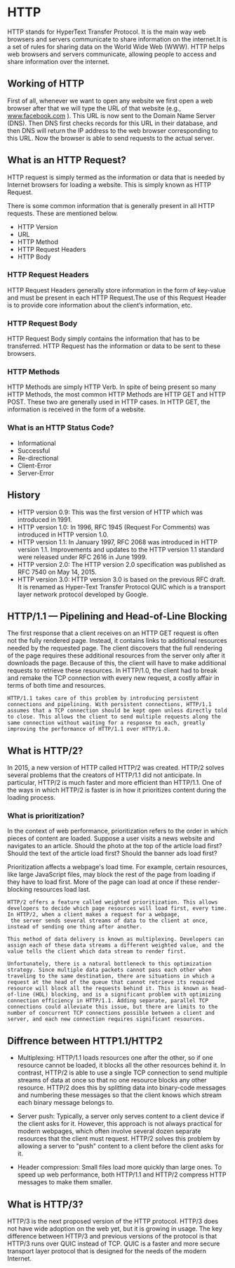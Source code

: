 # HTTP
HTTP stands for HyperText Transfer Protocol. It is the main way web browsers and servers communicate to share information on the internet.It is a set of rules for sharing data on the World Wide Web (WWW).
HTTP helps web browsers and servers communicate, allowing people to access and share information over the internet.

## Working of HTTP
First of all, whenever we want to open any website we first open a web browser after that we will type the URL of that website (e.g., www.facebook.com ). This URL is now sent to the Domain Name Server (DNS).
Then DNS first checks records for this URL in their database, and then DNS will return the IP address to the web browser corresponding to this URL. Now the browser is able to send requests to the actual server. 

## What is an HTTP Request?
HTTP request is simply termed as the information or data that is needed by Internet browsers for loading a website. This is simply known as HTTP Request.

There is some common information that is generally present in all HTTP requests. These are mentioned below.

- HTTP Version 
- URL
- HTTP Method
- HTTP Request Headers
- HTTP Body

### HTTP Request Headers
HTTP Request Headers generally store information in the form of key-value and must be present in each HTTP Request.The use of this Request Header is to provide core information about the client’s 
information, etc.

### HTTP Request Body
HTTP Request Body simply contains the information that has to be transferred. HTTP Request has the information or data to be sent to these browsers. 
### HTTP Methods
HTTP Methods are simply HTTP Verb. In spite of being present so many HTTP Methods, the most common HTTP Methods are HTTP GET and HTTP POST. These two are generally used in HTTP cases. In HTTP GET, 
the information is received in the form of a website.

### What is an HTTP Status Code?
- Informational
- Successful
- Re-directional 
- Client-Error
- Server-Error
  
## History

- HTTP version 0.9: This was the first version of HTTP which was introduced in 1991. 
- HTTP version 1.0: In 1996, RFC 1945 (Request For Comments) was introduced in HTTP version 1.0. 
- HTTP version 1.1: In January 1997, RFC 2068 was introduced in HTTP version 1.1. Improvements and updates to the HTTP version 1.1 standard were released under RFC 2616 in June 1999. 
- HTTP version 2.0: The HTTP version 2.0 specification was published as RFC 7540 on May 14, 2015. 
- HTTP version 3.0: HTTP version 3.0 is based on the previous RFC draft. It is renamed as Hyper-Text Transfer Protocol QUIC which is a transport layer network protocol developed by Google.


## HTTP/1.1 — Pipelining and Head-of-Line Blocking

The first response that a client receives on an HTTP GET request is often not the fully rendered page. Instead, it contains links to additional resources needed by the requested page. The client discovers that the full rendering of the page requires these additional resources from the server only after it downloads the page. Because of this, the client will have to make additional requests to retrieve these resources. In HTTP/1.0, the client had to break and remake the TCP connection with every new request, a costly affair in terms of both time and resources.

```
HTTP/1.1 takes care of this problem by introducing persistent connections and pipelining. With persistent connections, HTTP/1.1 assumes that a TCP connection should be kept open unless directly told to close. This allows the client to send multiple requests along the same connection without waiting for a response to each, greatly improving the performance of HTTP/1.1 over HTTP/1.0.
```

## What is HTTP/2?

In 2015, a new version of HTTP called HTTP/2 was created. HTTP/2 solves several problems that the creators of HTTP/1.1 did not anticipate. In particular, HTTP/2 is much faster and more efficient than 
HTTP/1.1. One of the ways in which HTTP/2 is faster is in how it prioritizes content during the loading process.

### What is prioritization?
In the context of web performance, prioritization refers to the order in which pieces of content are loaded. Suppose a user visits a news website and navigates to an article. Should the photo at the
top of the article load first? Should the text of the article load first? Should the banner ads load first?

Prioritization affects a webpage's load time. For example, certain resources, like large JavaScript files, may block the rest of the page from loading if they have to load first. More of the page can 
load at once if these render-blocking resources load last.

```
HTTP/2 offers a feature called weighted prioritization. This allows developers to decide which page resources will load first, every time. In HTTP/2, when a client makes a request for a webpage,
 the server sends several streams of data to the client at once, instead of sending one thing after another.

This method of data delivery is known as multiplexing. Developers can assign each of these data streams a different weighted value, and the value tells the client which data stream to render first.
```

```
Unfortunately, there is a natural bottleneck to this optimization strategy. Since multiple data packets cannot pass each other when traveling to the same destination, there are situations in which a request at the head of the queue that cannot retrieve its required resource will block all the requests behind it. This is known as head-of-line (HOL) blocking, and is a significant problem with optimizing connection efficiency in HTTP/1.1. Adding separate, parallel TCP connections could alleviate this issue, but there are limits to the number of concurrent TCP connections possible between a client and server, and each new connection requires significant resources.
```

## Diffrence between HTTP1.1/HTTP2

- Multiplexing:
  HTTP/1.1 loads resources one after the other, so if one resource cannot be loaded, it blocks all the other resources behind it.
  In contrast, HTTP/2 is able to use a single TCP connection to send multiple streams of data at once so that no one resource blocks any other resource.
  HTTP/2 does this by splitting data into binary-code messages and numbering these messages so that the client knows which stream each binary message belongs to.

- Server push:
  Typically, a server only serves content to a client device if the client asks for it. However, this approach is not always practical for modern webpages, which often involve several
  dozen separate resources that the client must request. HTTP/2 solves this problem by allowing a server to "push" content to a client before the client asks for it. 

- Header compression:
  Small files load more quickly than large ones. To speed up web performance, both HTTP/1.1 and HTTP/2 compress HTTP messages to make them smaller.



## What is HTTP/3?
HTTP/3 is the next proposed version of the HTTP protocol. HTTP/3 does not have wide adoption on the web yet, but it is growing in usage. The key difference between HTTP/3 and previous versions 
of the protocol is that HTTP/3 runs over QUIC instead of TCP. QUIC is a faster and more secure transport layer protocol that is designed for the needs of the modern Internet.









